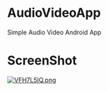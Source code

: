 # AudioVideoApp
Simple Audio Video Android App
# ScreenShot
[![VFH7L5IQ.png](https://i.postimg.cc/sX7Xwmx2/VFH7L5IQ.png)](https://postimg.cc/sQfs2ppF)
